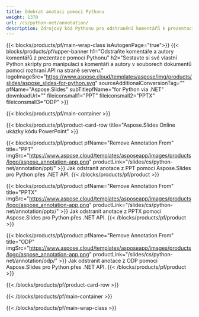 ```yaml
---
title: Odebrat anotaci pomocí Pythonu
weight: 1370
url: /cs/python-net/annotation/
description: Zdrojový kód Pythonu pro odstranění komentářů k prezentaci
---
```


{{< blocks/products/pf/main-wrap-class isAutogenPage="true">}}
{{< blocks/products/pf/upper-banner h1="Odstraňte komentáře a autory komentářů z prezentace pomocí Pythonu" h2="Sestavte si své vlastní Python skripty pro manipulaci s komentáři a autory v souborech dokumentů pomocí rozhraní API na straně serveru." logoImageSrc="https://www.aspose.cloud/templates/aspose/img/products/slides/aspose_slides-for-python.svg" sourceAdditionalConversionTag="" pfName="Aspose.Slides" subTitlepfName="for Python via .NET" downloadUrl="" fileiconsmall1="PPT" fileiconsmall2="PPTX" fileiconsmall3="ODP" >}}

{{< blocks/products/pf/main-container >}}

{{< blocks/products/pf/product-card-row title="Aspose.Slides Online ukázky kódu PowerPoint" >}}

{{< blocks/products/pf/product pfName="Remove Annotation From" title="PPT" imgSrc="https://www.aspose.cloud/templates/asposeapp/images/products/logo/aspose_annotation-app.png" productLink="/slides/cs/python-net/annotation/ppt/" >}}
Jak odstranit anotace z PPT pomocí Aspose.Slides pro Python přes .NET API.
{{< /blocks/products/pf/product >}}

{{< blocks/products/pf/product pfName="Remove Annotation From" title="PPTX" imgSrc="https://www.aspose.cloud/templates/asposeapp/images/products/logo/aspose_annotation-app.png" productLink="/slides/cs/python-net/annotation/pptx/" >}}
Jak odstranit anotace z PPTX pomocí Aspose.Slides pro Python přes .NET API.
{{< /blocks/products/pf/product >}}

{{< blocks/products/pf/product pfName="Remove Annotation From" title="ODP" imgSrc="https://www.aspose.cloud/templates/asposeapp/images/products/logo/aspose_annotation-app.png" productLink="/slides/cs/python-net/annotation/odp/" >}}
Jak odstranit anotace z ODP pomocí Aspose.Slides pro Python přes .NET API.
{{< /blocks/products/pf/product >}}

{{< /blocks/products/pf/product-card-row >}}

{{< /blocks/products/pf/main-container >}}
    
{{< /blocks/products/pf/main-wrap-class >}}